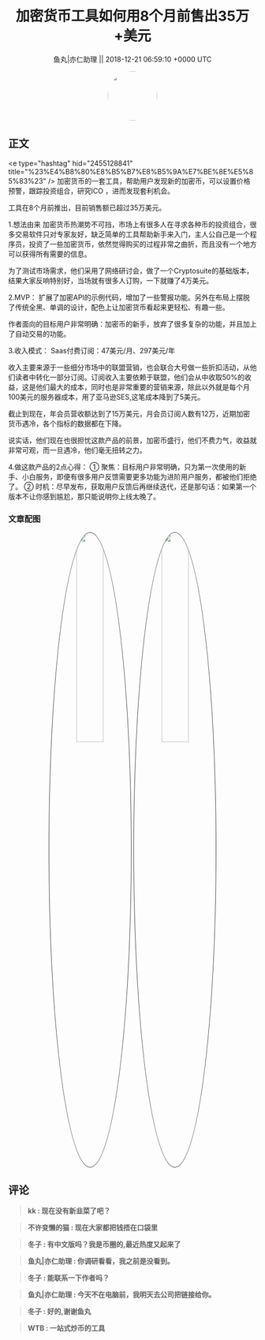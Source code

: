 <h1 align="center">加密货币工具如何用8个月前售出35万&#43;美元</h1>




<p align="center">
    <a>鱼丸|亦仁助理 || 2018-12-21 06:59:10 &#43;0000 UTC</a>
</p>

<div align="center">
    <img src="https://images.zsxq.com/FtTHJfWYtR2To4jzwGiUQdhHaRRa?e=1590940799&amp;token=kIxbL07-8jAj8w1n4s9zv64FuZZNEATmlU_Vm6zD:AMY_BShrw-7TP6Fmqq7D-Deyytw=" width="100" height="100" style="border:1px solid;border-radius:50%; color:#ffffff"/>
</div>




## 正文

<div>
&lt;e type=&#34;hashtag&#34; hid=&#34;2455128841&#34; title=&#34;%23%E4%B8%80%E8%B5%B7%E8%B5%9A%E7%BE%8E%E5%85%83%23&#34; /&gt; 
加密货币的一套工具，帮助用户发现新的加密币，可以设置价格预警，跟踪投资组合，研究ICO ，进而发现套利机会。

工具在8个月前推出，目前销售额已超过35万美元。

1.想法由来
加密货币热潮势不可挡，市场上有很多人在寻求各种币的投资组合，很多交易软件只对专家友好，缺乏简单的工具帮助新手来入门，主人公自己是一个程序员，投资了一些加密货币，依然觉得购买的过程非常之曲折，而且没有一个地方可以获得所有需要的信息。

为了测试市场需求，他们采用了网络研讨会，做了一个Cryptosuite的基础版本，结果大家反响特别好，当场就有很多人订购，一下就赚了4万美元。

2.MVP：
扩展了加密API的示例代码，增加了一些警报功能。另外在布局上摆脱了传统全黑、单调的设计，配色上让加密货币看起来更轻松、有趣一些。

作者面向的目标用户非常明确：加密币的新手，放弃了很多复杂的功能，并且加上了自动交易的功能。

3.收入模式：
Saas付费订阅：47美元/月、297美元/年

收入主要来源于一些细分市场中的联盟营销，也会联合大号做一些折扣活动，从他们读者中转化一部分订阅。订阅收入主要依赖于联盟，他们会从中收取50%的收益，这是他们最大的成本，同时也是非常重要的营销来源，除此以外就是每个月100美元的服务器成本，用了亚马逊SES,这笔成本降到了5美元。

截止到现在，年会员营收额达到了15万美元，月会员订阅人数有12万，近期加密货币遇冷，各个指标的数据都在下降。

说实话，他们现在也很担忧这款产品的前景，加密币盛行，他们不费力气，收益就非常可观，而一旦遇冷，他们毫无扭转之力。

4.做这款产品的2点心得：
① 聚焦：目标用户非常明确，只为第一次使用的新手、小白服务，即便有很多用户反馈需要更多功能为进阶用户服务，都被他们拒绝了。
② 时机：尽早发布，获取用户反馈后再继续迭代，还是那句话：如果第一个版本不让你感到尴尬，那只能说明你上线太晚了。
</div>

### 文章配图

<div class="image" align="center">

<img src="https://images.zsxq.com/FofRKID86eiyeCKUdFYdP4krFz4b?imageMogr2/auto-orient/thumbnail/800x/format/jpg/blur/1x0/quality/75&amp;e=1590940799&amp;token=kIxbL07-8jAj8w1n4s9zv64FuZZNEATmlU_Vm6zD:SzgKz93vWKnh4LWq0X-5Zb6BKZU=" width="33%" height="33%" style="border:1px solid;border-radius:50%; color:#3c3f41"/>

<img src="https://images.zsxq.com/FsDBnoGL6ZY5b_hwkJhCnUtxGx2O?imageMogr2/auto-orient/thumbnail/800x/format/jpg/blur/1x0/quality/75&amp;e=1590940799&amp;token=kIxbL07-8jAj8w1n4s9zv64FuZZNEATmlU_Vm6zD:VTKI6qfpdjcxOH3ZndwK9gjPyFM=" width="33%" height="33%" style="border:1px solid;border-radius:50%; color:#3c3f41"/>

</div>


## 评论

<div align="left">
<div>

<blockquote >
<span> <strong>kk : 现在没有新韭菜了吧？ </strong></span>
</blockquote>

<blockquote >
<span> <strong>不许变懒的猫 : 现在大家都把钱捂在口袋里 </strong></span>
</blockquote>

<blockquote >
<span> <strong>冬子 : 有中文版吗？我是币圈的,最近热度又起来了 </strong></span>
</blockquote>

<blockquote >
<span> <strong>鱼丸|亦仁助理 : 你调研看看，我之前是没看到。 </strong></span>
</blockquote>

<blockquote >
<span> <strong>冬子 : 能联系一下作者吗？ </strong></span>
</blockquote>

<blockquote >
<span> <strong>鱼丸|亦仁助理 : 今天不在电脑前，我明天去公司把链接给你。 </strong></span>
</blockquote>

<blockquote >
<span> <strong>冬子 : 好的,谢谢鱼丸 </strong></span>
</blockquote>

<blockquote >
<span> <strong>WTB : 一站式炒币的工具 </strong></span>
</blockquote>

</div>
</div>